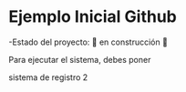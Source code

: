 <h1> Ejemplo Inicial Github</h1>

-Estado del proyecto: 🚧 en construcción 🚧

Para ejecutar el sistema, debes poner

sistema de registro 2
